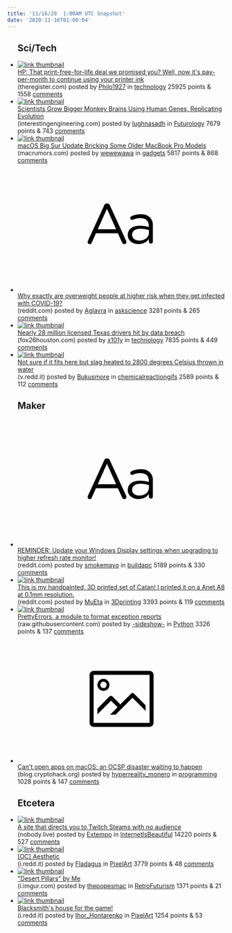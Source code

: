 ```yaml
---
title: '11/16/20  1:00AM UTC Snapshot'
date: '2020-11-16T01:00:04'
---
```

<ul>
<h2>Sci/Tech</h2>

<li><a href='https://www.theregister.com/2020/11/12/hp_free_printing/'><img src='https://b.thumbs.redditmedia.com/S8dskjn2KkIxGWT_VY1EpEQJ97WGuNPFz6KUZMbk7II.jpg' alt='link thumbnail'></a><div><div class='linkTitle'><a href='https://www.theregister.com/2020/11/12/hp_free_printing/'>HP: That print-free-for-life deal we promised you? Well, now it's pay-per-month to continue using your printer ink</a></div>(theregister.com) posted by <a href='https://www.reddit.com/user/Philo1927'>Philo1927</a> in <a href='https://www.reddit.com/r/technology'>technology</a> 25925 points & 1558 <a href='https://www.reddit.com/r/technology/comments/juko50/hp_that_printfreeforlife_deal_we_promised_you/'>comments</a></div></li>

<li><a href='https://interestingengineering.com/scientists-grow-bigger-monkey-brains-using-human-genes-replicating-evolution'><img src='https://b.thumbs.redditmedia.com/sKHJwdCSJN6jgPjfneaYw_XGh4W6tZEYCM8qjhdFdWs.jpg' alt='link thumbnail'></a><div><div class='linkTitle'><a href='https://interestingengineering.com/scientists-grow-bigger-monkey-brains-using-human-genes-replicating-evolution'>Scientists Grow Bigger Monkey Brains Using Human Genes, Replicating Evolution</a></div>(interestingengineering.com) posted by <a href='https://www.reddit.com/user/lughnasadh'>lughnasadh</a> in <a href='https://www.reddit.com/r/Futurology'>Futurology</a> 7679 points & 743 <a href='https://www.reddit.com/r/Futurology/comments/jupzd7/scientists_grow_bigger_monkey_brains_using_human/'>comments</a></div></li>

<li><a href='https://www.macrumors.com/2020/11/15/macos-big-sur-update-bricking-some-macbook-pros/'><img src='https://b.thumbs.redditmedia.com/cxpt0MXumiHMX4-H1ES6cJMTIJVZ0LFCvBmPPGawNAk.jpg' alt='link thumbnail'></a><div><div class='linkTitle'><a href='https://www.macrumors.com/2020/11/15/macos-big-sur-update-bricking-some-macbook-pros/'>macOS Big Sur Update Bricking Some Older MacBook Pro Models</a></div>(macrumors.com) posted by <a href='https://www.reddit.com/user/wewewawa'>wewewawa</a> in <a href='https://www.reddit.com/r/gadgets'>gadgets</a> 5817 points & 868 <a href='https://www.reddit.com/r/gadgets/comments/jupvdz/macos_big_sur_update_bricking_some_older_macbook/'>comments</a></div></li>

<li><a href='https://www.reddit.com/r/askscience/comments/juqulz/why_exactly_are_overweight_people_at_higher_risk/'><svg version='1.1' viewBox='-34 -12 104 64' preserveAspectRatio='xMidYMid slice' xmlns='http://www.w3.org/2000/svg' xmlns:xlink='http://www.w3.org/1999/xlink'>
    <title>text link thumbnail</title>
    <path d='M12.19,8.84a1.45,1.45,0,0,0-1.4-1h-.12a1.46,1.46,0,0,0-1.42,1L1.14,26.56a1.29,1.29,0,0,0-.14.59,1,1,0,0,0,1,1,1.12,1.12,0,0,0,1.08-.77l2.08-4.65h11l2.08,4.59a1.24,1.24,0,0,0,1.12.83,1.08,1.08,0,0,0,1.08-1.08,1.64,1.64,0,0,0-.14-.57ZM6.08,20.71l4.59-10.22,4.6,10.22Z'>
    </path>
    <path d='M32.24,14.78A6.35,6.35,0,0,0,27.6,13.2a11.36,11.36,0,0,0-4.7,1,1,1,0,0,0-.58.89,1,1,0,0,0,.94.92,1.23,1.23,0,0,0,.39-.08,8.87,8.87,0,0,1,3.72-.81c2.7,0,4.28,1.33,4.28,3.92v.5a15.29,15.29,0,0,0-4.42-.61c-3.64,0-6.14,1.61-6.14,4.64v.05c0,2.95,2.7,4.48,5.37,4.48a6.29,6.29,0,0,0,5.19-2.48V26.9a1,1,0,0,0,1,1,1,1,0,0,0,1-1.06V19A5.71,5.71,0,0,0,32.24,14.78Zm-.56,7.7c0,2.28-2.17,3.89-4.81,3.89-1.94,0-3.61-1.06-3.61-2.86v-.06c0-1.8,1.5-3,4.2-3a15.2,15.2,0,0,1,4.22.61Z'>
    </path>
    </svg></a><div><div class='linkTitle'><a href='https://www.reddit.com/r/askscience/comments/juqulz/why_exactly_are_overweight_people_at_higher_risk/'>Why exactly are overweight people at higher risk when they get infected with COVID-19?</a></div>(reddit.com) posted by <a href='https://www.reddit.com/user/Aglavra'>Aglavra</a> in <a href='https://www.reddit.com/r/askscience'>askscience</a> 3281 points & 265 <a href='https://www.reddit.com/r/askscience/comments/juqulz/why_exactly_are_overweight_people_at_higher_risk/'>comments</a></div></li>

<li><a href='https://www.fox26houston.com/news/nearly-28-million-licensed-texas-drivers-hit-by-data-breach'><img src='https://b.thumbs.redditmedia.com/LjhelQVI7sWIswbB4NsWzNw5h0GXkCl_65wyNoZacXc.jpg' alt='link thumbnail'></a><div><div class='linkTitle'><a href='https://www.fox26houston.com/news/nearly-28-million-licensed-texas-drivers-hit-by-data-breach'>Nearly 28 million licensed Texas drivers hit by data breach</a></div>(fox26houston.com) posted by <a href='https://www.reddit.com/user/x101y'>x101y</a> in <a href='https://www.reddit.com/r/technology'>technology</a> 7835 points & 449 <a href='https://www.reddit.com/r/technology/comments/juhbdj/nearly_28_million_licensed_texas_drivers_hit_by/'>comments</a></div></li>

<li><a href='https://v.redd.it/sloadxdv6fz51'><img src='https://b.thumbs.redditmedia.com/UlyKc97oFltdaeKSnL8l2jYyKo-x7C4siFCxYQj0vkY.jpg' alt='link thumbnail'></a><div><div class='linkTitle'><a href='https://v.redd.it/sloadxdv6fz51'>Not sure if it fits here but slag heated to 2800 degrees Celsius thrown in water</a></div>(v.redd.it) posted by <a href='https://www.reddit.com/user/Bukusmore'>Bukusmore</a> in <a href='https://www.reddit.com/r/chemicalreactiongifs'>chemicalreactiongifs</a> 2589 points & 112 <a href='https://www.reddit.com/r/chemicalreactiongifs/comments/junb58/not_sure_if_it_fits_here_but_slag_heated_to_2800/'>comments</a></div></li>

<h2>Maker</h2>

<li><a href='https://www.reddit.com/r/buildapc/comments/jum76j/reminder_update_your_windows_display_settings/'><svg version='1.1' viewBox='-34 -12 104 64' preserveAspectRatio='xMidYMid slice' xmlns='http://www.w3.org/2000/svg' xmlns:xlink='http://www.w3.org/1999/xlink'>
    <title>text link thumbnail</title>
    <path d='M12.19,8.84a1.45,1.45,0,0,0-1.4-1h-.12a1.46,1.46,0,0,0-1.42,1L1.14,26.56a1.29,1.29,0,0,0-.14.59,1,1,0,0,0,1,1,1.12,1.12,0,0,0,1.08-.77l2.08-4.65h11l2.08,4.59a1.24,1.24,0,0,0,1.12.83,1.08,1.08,0,0,0,1.08-1.08,1.64,1.64,0,0,0-.14-.57ZM6.08,20.71l4.59-10.22,4.6,10.22Z'>
    </path>
    <path d='M32.24,14.78A6.35,6.35,0,0,0,27.6,13.2a11.36,11.36,0,0,0-4.7,1,1,1,0,0,0-.58.89,1,1,0,0,0,.94.92,1.23,1.23,0,0,0,.39-.08,8.87,8.87,0,0,1,3.72-.81c2.7,0,4.28,1.33,4.28,3.92v.5a15.29,15.29,0,0,0-4.42-.61c-3.64,0-6.14,1.61-6.14,4.64v.05c0,2.95,2.7,4.48,5.37,4.48a6.29,6.29,0,0,0,5.19-2.48V26.9a1,1,0,0,0,1,1,1,1,0,0,0,1-1.06V19A5.71,5.71,0,0,0,32.24,14.78Zm-.56,7.7c0,2.28-2.17,3.89-4.81,3.89-1.94,0-3.61-1.06-3.61-2.86v-.06c0-1.8,1.5-3,4.2-3a15.2,15.2,0,0,1,4.22.61Z'>
    </path>
    </svg></a><div><div class='linkTitle'><a href='https://www.reddit.com/r/buildapc/comments/jum76j/reminder_update_your_windows_display_settings/'>REMINDER: Update your Windows Display settings when upgrading to higher refresh rate monitor!</a></div>(reddit.com) posted by <a href='https://www.reddit.com/user/smokemayo'>smokemayo</a> in <a href='https://www.reddit.com/r/buildapc'>buildapc</a> 5189 points & 330 <a href='https://www.reddit.com/r/buildapc/comments/jum76j/reminder_update_your_windows_display_settings/'>comments</a></div></li>

<li><a href='https://www.reddit.com/gallery/jukdhu'><img src='https://b.thumbs.redditmedia.com/GXFBLKyocoAcEDxWXG59w7RFP8BMd2JOtEKKD3OffzE.jpg' alt='link thumbnail'></a><div><div class='linkTitle'><a href='https://www.reddit.com/gallery/jukdhu'>This is my handpainted, 3D printed set of Catan! I printed it on a Anet A8 at 0.1mm resolution.</a></div>(reddit.com) posted by <a href='https://www.reddit.com/user/MuEta'>MuEta</a> in <a href='https://www.reddit.com/r/3Dprinting'>3Dprinting</a> 3393 points & 119 <a href='https://www.reddit.com/r/3Dprinting/comments/jukdhu/this_is_my_handpainted_3d_printed_set_of_catan_i/'>comments</a></div></li>

<li><a href='https://raw.githubusercontent.com/onelivesleft/PrettyErrors/master/example.png'><img src='https://b.thumbs.redditmedia.com/t32vLvg6sBpih5ZFZp4Iya3UfpZV2-RDHwv4EpTeJmo.jpg' alt='link thumbnail'></a><div><div class='linkTitle'><a href='https://raw.githubusercontent.com/onelivesleft/PrettyErrors/master/example.png'>PrettyErrors, a module to format exception reports</a></div>(raw.githubusercontent.com) posted by <a href='https://www.reddit.com/user/-sideshow-'>-sideshow-</a> in <a href='https://www.reddit.com/r/Python'>Python</a> 3326 points & 137 <a href='https://www.reddit.com/r/Python/comments/jui7zw/prettyerrors_a_module_to_format_exception_reports/'>comments</a></div></li>

<li><a href='https://blog.cryptohack.org/macos-ocsp-disaster'><svg version='1.1' viewBox='-34 -14 104 64' preserveAspectRatio='xMidYMid meet' xmlns='http://www.w3.org/2000/svg' xmlns:xlink='http://www.w3.org/1999/xlink'>
    <title>link thumbnail</title>
    <path d='M32,4H4A2,2,0,0,0,2,6V30a2,2,0,0,0,2,2H32a2,2,0,0,0,2-2V6A2,2,0,0,0,32,4ZM4,30V6H32V30Z'></path>
    <path d='M8.92,14a3,3,0,1,0-3-3A3,3,0,0,0,8.92,14Zm0-4.6A1.6,1.6,0,1,1,7.33,11,1.6,1.6,0,0,1,8.92,9.41Z'></path>
    <path d='M22.78,15.37l-5.4,5.4-4-4a1,1,0,0,0-1.41,0L5.92,22.9v2.83l6.79-6.79L16,22.18l-3.75,3.75H15l8.45-8.45L30,24V21.18l-5.81-5.81A1,1,0,0,0,22.78,15.37Z'></path>
    </svg></a><div><div class='linkTitle'><a href='https://blog.cryptohack.org/macos-ocsp-disaster'>Can't open apps on macOS: an OCSP disaster waiting to happen</a></div>(blog.cryptohack.org) posted by <a href='https://www.reddit.com/user/hyperreality_monero'>hyperreality_monero</a> in <a href='https://www.reddit.com/r/programming'>programming</a> 1028 points & 147 <a href='https://www.reddit.com/r/programming/comments/juq3bd/cant_open_apps_on_macos_an_ocsp_disaster_waiting/'>comments</a></div></li>

<h2>Etcetera</h2>

<li><a href='https://nobody.live/'><img src='https://a.thumbs.redditmedia.com/aO_paw_K--GrJaZ7SdlcyxmQn3PmfnurWERFwE_rTV0.jpg' alt='link thumbnail'></a><div><div class='linkTitle'><a href='https://nobody.live/'>A site that directs you to Twitch Steams with no audience</a></div>(nobody.live) posted by <a href='https://www.reddit.com/user/Extempo'>Extempo</a> in <a href='https://www.reddit.com/r/InternetIsBeautiful'>InternetIsBeautiful</a> 14220 points & 527 <a href='https://www.reddit.com/r/InternetIsBeautiful/comments/jun85a/a_site_that_directs_you_to_twitch_steams_with_no/'>comments</a></div></li>

<li><a href='https://i.redd.it/gbfcxak9ycz51.gif'><img src='https://a.thumbs.redditmedia.com/gXWOUJsyooXkBPc4pK-yfyMMAAExlYciubClXythk90.jpg' alt='link thumbnail'></a><div><div class='linkTitle'><a href='https://i.redd.it/gbfcxak9ycz51.gif'>[OC] Aesthetic</a></div>(i.redd.it) posted by <a href='https://www.reddit.com/user/Fladagus'>Fladagus</a> in <a href='https://www.reddit.com/r/PixelArt'>PixelArt</a> 3779 points & 48 <a href='https://www.reddit.com/r/PixelArt/comments/juia17/oc_aesthetic/'>comments</a></div></li>

<li><a href='https://i.imgur.com/KaCROC1.jpg'><img src='https://b.thumbs.redditmedia.com/w3pjANsjwrhmE8wr-OMJAzSaR4h3VFSSdtKUFVoLHzg.jpg' alt='link thumbnail'></a><div><div class='linkTitle'><a href='https://i.imgur.com/KaCROC1.jpg'>"Desert Pillars" by Me</a></div>(i.imgur.com) posted by <a href='https://www.reddit.com/user/thepopesmac'>thepopesmac</a> in <a href='https://www.reddit.com/r/RetroFuturism'>RetroFuturism</a> 1371 points & 21 <a href='https://www.reddit.com/r/RetroFuturism/comments/junpc6/desert_pillars_by_me/'>comments</a></div></li>

<li><a href='https://i.redd.it/7w69pj9gtfz51.png'><img src='https://b.thumbs.redditmedia.com/2bI7e-0_RlAP5dtR9A6sXruBTcqrVXrxxtFJhY-1doI.jpg' alt='link thumbnail'></a><div><div class='linkTitle'><a href='https://i.redd.it/7w69pj9gtfz51.png'>Blacksmith's house for the game!</a></div>(i.redd.it) posted by <a href='https://www.reddit.com/user/Ihor_Hontarenko'>Ihor_Hontarenko</a> in <a href='https://www.reddit.com/r/PixelArt'>PixelArt</a> 1254 points & 53 <a href='https://www.reddit.com/r/PixelArt/comments/jupgj5/blacksmiths_house_for_the_game/'>comments</a></div></li>

</ul>
